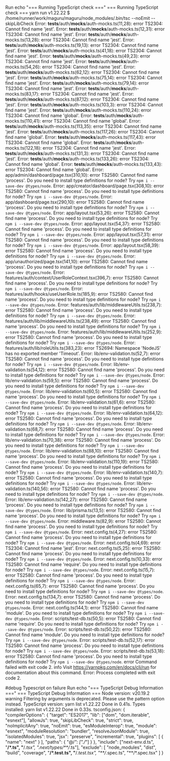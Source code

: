 Run echo "=== Running TypeScript check ==="
=== Running TypeScript check ===
yarn run v1.22.22
$ /home/runner/work/maguru/maguru/node_modules/.bin/tsc --noEmit --skipLibCheck
Error: __tests__/auth/__mocks__/auth-mocks.ts(11,28): error TS2304: Cannot find name 'jest'.
Error: __tests__/auth/__mocks__/auth-mocks.ts(12,31): error TS2304: Cannot find name 'jest'.
Error: __tests__/auth/__mocks__/auth-mocks.ts(13,28): error TS2304: Cannot find name 'jest'.
Error: __tests__/auth/__mocks__/auth-mocks.ts(19,13): error TS2304: Cannot find name 'jest'.
Error: __tests__/auth/__mocks__/auth-mocks.ts(41,18): error TS2304: Cannot find name 'jest'.
Error: __tests__/auth/__mocks__/auth-mocks.ts(49,23): error TS2304: Cannot find name 'jest'.
Error: __tests__/auth/__mocks__/auth-mocks.ts(54,26): error TS2304: Cannot find name 'jest'.
Error: __tests__/auth/__mocks__/auth-mocks.ts(62,12): error TS2304: Cannot find name 'jest'.
Error: __tests__/auth/__mocks__/auth-mocks.ts(75,14): error TS2304: Cannot find name 'jest'.
Error: __tests__/auth/__mocks__/auth-mocks.ts(79,14): error TS2304: Cannot find name 'jest'.
Error: __tests__/auth/__mocks__/auth-mocks.ts(83,17): error TS2304: Cannot find name 'jest'.
Error: __tests__/auth/__mocks__/auth-mocks.ts(87,12): error TS2304: Cannot find name 'jest'.
Error: __tests__/auth/__mocks__/auth-mocks.ts(103,3): error TS2304: Cannot find name 'jest'.
Error: __tests__/auth/__mocks__/auth-mocks.ts(110,24): error TS2304: Cannot find name 'global'.
Error: __tests__/auth/__mocks__/auth-mocks.ts(110,41): error TS2304: Cannot find name 'global'.
Error: __tests__/auth/__mocks__/auth-mocks.ts(113,35): error TS2304: Cannot find name 'jest'.
Error: __tests__/auth/__mocks__/auth-mocks.ts(117,26): error TS2304: Cannot find name 'global'.
Error: __tests__/auth/__mocks__/auth-mocks.ts(117,43): error TS2304: Cannot find name 'global'.
Error: __tests__/auth/__mocks__/auth-mocks.ts(122,18): error TS2304: Cannot find name 'jest'.
Error: __tests__/auth/__mocks__/auth-mocks.ts(131,3): error TS2304: Cannot find name 'jest'.
Error: __tests__/auth/__mocks__/auth-mocks.ts(133,26): error TS2304: Cannot find name 'global'.
Error: __tests__/auth/__mocks__/auth-mocks.ts(133,43): error TS2304: Cannot find name 'global'.
Error: app/admin/dashboard/page.tsx(310,10): error TS2580: Cannot find name 'process'. Do you need to install type definitions for node? Try `npm i --save-dev @types/node`.
Error: app/creator/dashboard/page.tsx(308,10): error TS2580: Cannot find name 'process'. Do you need to install type definitions for node? Try `npm i --save-dev @types/node`.
Error: app/dashboard/page.tsx(290,10): error TS2580: Cannot find name 'process'. Do you need to install type definitions for node? Try `npm i --save-dev @types/node`.
Error: app/layout.tsx(53,26): error TS2580: Cannot find name 'process'. Do you need to install type definitions for node? Try `npm i --save-dev @types/node`.
Error: app/layout.tsx(54,37): error TS2580: Cannot find name 'process'. Do you need to install type definitions for node? Try `npm i --save-dev @types/node`.
Error: app/layout.tsx(57,31): error TS2580: Cannot find name 'process'. Do you need to install type definitions for node? Try `npm i --save-dev @types/node`.
Error: app/layout.tsx(58,39): error TS2580: Cannot find name 'process'. Do you need to install type definitions for node? Try `npm i --save-dev @types/node`.
Error: app/unauthorized/page.tsx(141,10): error TS2580: Cannot find name 'process'. Do you need to install type definitions for node? Try `npm i --save-dev @types/node`.
Error: features/auth/context/UserRoleContext.tsx(396,7): error TS2580: Cannot find name 'process'. Do you need to install type definitions for node? Try `npm i --save-dev @types/node`.
Error: features/auth/hooks/useUserRole.ts(185,9): error TS2580: Cannot find name 'process'. Do you need to install type definitions for node? Try `npm i --save-dev @types/node`.
Error: features/auth/lib/middlewareUtils.ts(238,7): error TS2580: Cannot find name 'process'. Do you need to install type definitions for node? Try `npm i --save-dev @types/node`.
Error: features/auth/lib/middlewareUtils.ts(238,49): error TS2580: Cannot find name 'process'. Do you need to install type definitions for node? Try `npm i --save-dev @types/node`.
Error: features/auth/lib/middlewareUtils.ts(252,9): error TS2580: Cannot find name 'process'. Do you need to install type definitions for node? Try `npm i --save-dev @types/node`.
Error: features/auth/lib/roleUtils.ts(383,23): error TS2694: Namespace 'NodeJS' has no exported member 'Timeout'.
Error: lib/env-validation.ts(52,7): error TS2580: Cannot find name 'process'. Do you need to install type definitions for node? Try `npm i --save-dev @types/node`.
Error: lib/env-validation.ts(54,12): error TS2580: Cannot find name 'process'. Do you need to install type definitions for node? Try `npm i --save-dev @types/node`.
Error: lib/env-validation.ts(59,5): error TS2580: Cannot find name 'process'. Do you need to install type definitions for node? Try `npm i --save-dev @types/node`.
Error: lib/env-validation.ts(60,5): error TS2580: Cannot find name 'process'. Do you need to install type definitions for node? Try `npm i --save-dev @types/node`.
Error: lib/env-validation.ts(61,6): error TS2580: Cannot find name 'process'. Do you need to install type definitions for node? Try `npm i --save-dev @types/node`.
Error: lib/env-validation.ts(64,12): error TS2580: Cannot find name 'process'. Do you need to install type definitions for node? Try `npm i --save-dev @types/node`.
Error: lib/env-validation.ts(68,7): error TS2580: Cannot find name 'process'. Do you need to install type definitions for node? Try `npm i --save-dev @types/node`.
Error: lib/env-validation.ts(70,38): error TS2580: Cannot find name 'process'. Do you need to install type definitions for node? Try `npm i --save-dev @types/node`.
Error: lib/env-validation.ts(88,10): error TS2580: Cannot find name 'process'. Do you need to install type definitions for node? Try `npm i --save-dev @types/node`.
Error: lib/env-validation.ts(110,19): error TS2580: Cannot find name 'process'. Do you need to install type definitions for node? Try `npm i --save-dev @types/node`.
Error: lib/env-validation.ts(140,7): error TS2580: Cannot find name 'process'. Do you need to install type definitions for node? Try `npm i --save-dev @types/node`.
Error: lib/env-validation.ts(140,56): error TS2580: Cannot find name 'process'. Do you need to install type definitions for node? Try `npm i --save-dev @types/node`.
Error: lib/env-validation.ts(142,27): error TS2580: Cannot find name 'process'. Do you need to install type definitions for node? Try `npm i --save-dev @types/node`.
Error: lib/prisma.ts(13,5): error TS2580: Cannot find name 'process'. Do you need to install type definitions for node? Try `npm i --save-dev @types/node`.
Error: middleware.ts(82,9): error TS2580: Cannot find name 'process'. Do you need to install type definitions for node? Try `npm i --save-dev @types/node`.
Error: next.config.ts(4,27): error TS2580: Cannot find name 'process'. Do you need to install type definitions for node? Try `npm i --save-dev @types/node`.
Error: next.config.ts(4,69): error TS2304: Cannot find name 'jest'.
Error: next.config.ts(5,25): error TS2580: Cannot find name 'process'. Do you need to install type definitions for node? Try `npm i --save-dev @types/node`.
Error: next.config.ts(10,33): error TS2580: Cannot find name 'require'. Do you need to install type definitions for node? Try `npm i --save-dev @types/node`.
Error: next.config.ts(15,7): error TS2580: Cannot find name 'process'. Do you need to install type definitions for node? Try `npm i --save-dev @types/node`.
Error: next.config.ts(65,7): error TS2580: Cannot find name 'process'. Do you need to install type definitions for node? Try `npm i --save-dev @types/node`.
Error: next.config.ts(134,7): error TS2580: Cannot find name 'process'. Do you need to install type definitions for node? Try `npm i --save-dev @types/node`.
Error: next.config.ts(144,1): error TS2580: Cannot find name 'module'. Do you need to install type definitions for node? Try `npm i --save-dev @types/node`.
Error: scripts/test-db.ts(50,5): error TS2580: Cannot find name 'require'. Do you need to install type definitions for node? Try `npm i --save-dev @types/node`.
Error: scripts/test-db.ts(50,22): error TS2580: Cannot find name 'module'. Do you need to install type definitions for node? Try `npm i --save-dev @types/node`.
Error: scripts/test-db.ts(52,17): error TS2580: Cannot find name 'process'. Do you need to install type definitions for node? Try `npm i --save-dev @types/node`.
Error: scripts/test-db.ts(53,18): error TS2580: Cannot find name 'process'. Do you need to install type definitions for node? Try `npm i --save-dev @types/node`.
error Command failed with exit code 2.
info Visit https://yarnpkg.com/en/docs/cli/run for documentation about this command.
Error: Process completed with exit code 2.

#debug Typescript on failure 
Run echo "=== TypeScript Debug Information ==="
=== TypeScript Debug Information ===
Node version: v20.19.2
warning Filtering by arguments is deprecated. Please use the pattern option instead.
TypeScript version: yarn list v1.22.22
Done in 0.41s.
Types installed:
yarn list v1.22.22
Done in 0.33s.
tsconfig.json:
{
  "compilerOptions": {
    "target": "ES2017",
    "lib": ["dom", "dom.iterable", "esnext"],
    "allowJs": true,
    "skipLibCheck": true,
    "strict": true,
    "noImplicitAny": true,
    "noEmit": true,
    "esModuleInterop": true,
    "module": "esnext",
    "moduleResolution": "bundler",
    "resolveJsonModule": true,
    "isolatedModules": true,
    "jsx": "preserve",
    "incremental": true,
    "plugins": [
      {
        "name": "next"
      }
    ],
    "paths": {
      "@/*": ["./*"]
    }
  },
  "include": ["next-env.d.ts", "**/*.ts", "**/*.tsx", ".next/types/**/*.ts"],
  "exclude": [
    "node_modules",
    "dist",
    "build",
    "coverage",
    "**/*.test.ts",
    "**/*.test.tsx",
    "**/*.spec.ts",
    "**/*.spec.tsx"
  ]
}